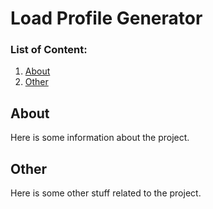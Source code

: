 # Load Profile Generator

### List of Content:
1. [About](#About)
1. [Other](#Other)

## About
Here is some information about the project.

## Other
Here is some other stuff related to the project.
